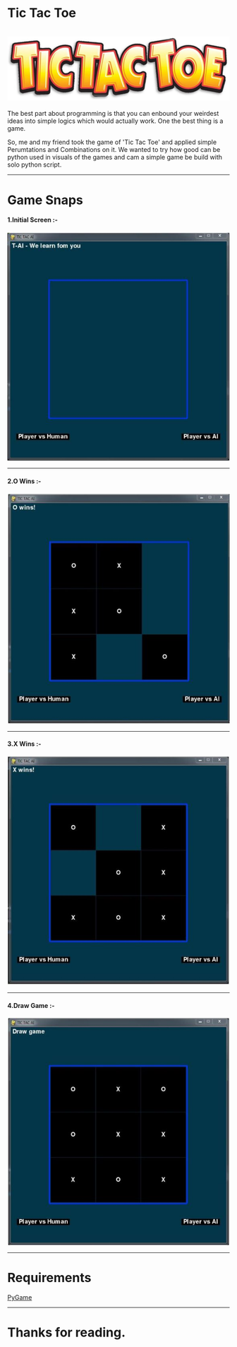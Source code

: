 # Tic Tac Toe
</br>
<img src = "https://github.com/prithvi-sharma/Projects/blob/master/Tic%20Tac%20Toe%20Python/Images/Main%20Page.jpg">
</br></br>
The best part about programming is that you can enbound your weirdest ideas into simple logics which would actually work. One the best thing is a game.

So, me and my friend took the game of 'Tic Tac Toe' and applied simple Perumtations and Combinations on it. We wanted to try how good can be python used in visuals of the games and cam a simple game be build with solo python script.
<hr>

# Game Snaps


#### 1.Initial Screen :-
<img src = "https://github.com/prithvi-sharma/Projects/blob/master/Tic%20Tac%20Toe%20Python/2.Initial%20Screen.JPG">
<hr>

#### 2.O Wins :-
<img src = "https://github.com/prithvi-sharma/Projects/blob/master/Tic%20Tac%20Toe%20Python/3.O%20wins.JPG">
<hr>

#### 3.X Wins :-
<img src = "https://github.com/prithvi-sharma/Projects/blob/master/Tic%20Tac%20Toe%20Python/4.X%20wins.JPG">
<hr>

#### 4.Draw Game :-
<img src = "https://github.com/prithvi-sharma/Projects/blob/master/Tic%20Tac%20Toe%20Python/5.Draw.JPG">
<hr>

# Requirements

<a href="https://github.com/pygame/pygame">PyGame</a>
<hr>

# Thanks for reading.
